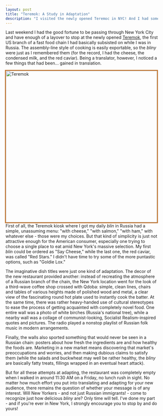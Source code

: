 ```yaml
---
layout: post
title: "Teremok: A Study in Adaptation"
description: "I visited the newly opened Teremoc in NYC! And I had some observations."
---
```


Last weekend I had the good fortune to be passing through New York City and have enough of a layover to stop at the newly opened [Teremok](http://rbth.com/arts/2016/06/14/russian-blini-and-caviar-fast-food-chain-teremok-opens-in-new-york_602881), the first US branch of a fast food chain I had basically subsisted on while I was in Russia. The assembly-line style of cooking is easily exportable, so the *bliny* were just as I remembered them (for the record, I had the cheese, the condensed milk, and the red caviar). Being a translator, however, I noticed a few things that had been... gained in translation.

<img src="{{ site.baseurl }}public/Teremok_small.jpg" alt="Teremok" style="border:3px solid;border-color:rgb(196, 120, 52);width: 500px;margin-left:20px;padding:0px;background:transparent;" align="right">

First of all, the Teremok kiosk where I got my daily *blin* in Russia had a simple, unassuming menu: "with cheese," "with salmon," "with ham," with whatever else - those were my choices. But that kind of simplicity is just not attractive enough for the American consumer, especially one trying to choose a single place to eat amid New York's massive selection. My first *blin* could be ordered as "Say Cheese," while the last one, the red caviar, was called "Red Stars." I didn't have time to try some of the more puntastic options, such as "Goldie Lox."

The imaginative dish titles were just one kind of adaptation. The decor of the new restaurant provided another: instead of recreating the atmosphere of a Russian branch of the chain, the New York location went for the look of a third-wave coffee shop crossed with Qdoba: simple, clean lines, chairs and tables of various heights made of polished wood and metal, a clear view of the fascinating round hot plate used to instantly cook the batter. At the same time, there was rather heavy-handed use of cultural stereotypes to ease the process of getting acquainted with completely novel food. One entire wall was a photo of white birches (Russia's national tree), while a nearby wall was a collage of communist-looking, Socialist Realism-inspired quotes and pictures. The radio played a nonstop playlist of Russian folk music in modern arrangements.

Finally, the walls also sported something that would never be seen in a Russian chain: posters about how fresh the ingredients are and how healthy the foods are. Marketing in a new market means discovering that market's preoccupations and worries, and then making dubious claims to satisfy them (while the salads and buckwheat may well be rather healthy, the *bliny* are basically fatty treats, fillings wrapped in an eventual heart attack).

But for all these attempts at adapting, the restaurant was completely empty when I walked in around 11:30 AM on a Friday, no lunch rush in sight. No matter how much effort you put into translating and adapting for your new audience, there remains the question of whether your message is of any interest. Will New Yorkers - and not just Russian immigrants! - come to recognize just how delicious *bliny* are? Only time will tell. I've done my part - and if you're ever in New York, I strongly encourage you to stop by and do yours!
